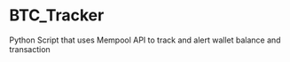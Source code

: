 # BTC_Tracker
 Python Script that uses Mempool API to track and alert wallet balance and transaction
